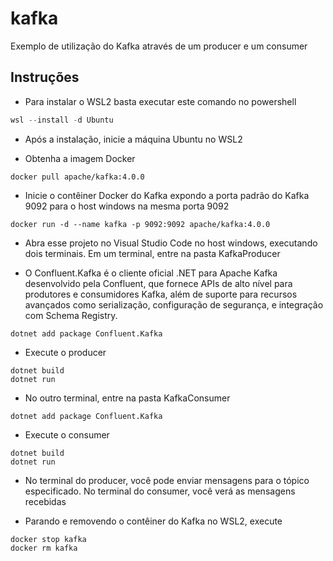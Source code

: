 # kafka

Exemplo de utilização do Kafka através de um producer e um consumer

## Instruções

- Para instalar o WSL2 basta executar este comando no powershell

```powershell
wsl --install -d Ubuntu
```

- Após a instalação, inicie a máquina Ubuntu no WSL2

- Obtenha a imagem Docker

```ubuntu
docker pull apache/kafka:4.0.0
```

- Inicie o contêiner Docker do Kafka expondo a porta padrão do Kafka 9092 para o host windows na mesma porta 9092

```ubuntu
docker run -d --name kafka -p 9092:9092 apache/kafka:4.0.0
```

- Abra esse projeto no Visual Studio Code no host windows, executando dois terminais. Em um terminal, entre na pasta KafkaProducer

- O Confluent.Kafka é o cliente oficial .NET para Apache Kafka desenvolvido pela Confluent, que fornece APIs de alto nível para produtores e consumidores Kafka, além de suporte para recursos avançados como serialização, configuração de segurança, e integração com Schema Registry.

```terminal
dotnet add package Confluent.Kafka
```

- Execute o producer

```terminal
dotnet build
dotnet run
```

- No outro terminal, entre na pasta KafkaConsumer

```terminal
dotnet add package Confluent.Kafka
```

- Execute o consumer

```terminal
dotnet build
dotnet run
```

- No terminal do producer, você pode enviar mensagens para o tópico especificado. No terminal do consumer, você verá as mensagens recebidas

- Parando e removendo o contêiner do Kafka no WSL2, execute

```ubuntu
docker stop kafka
docker rm kafka
```
